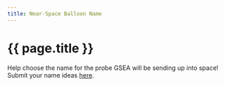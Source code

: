 ```yaml
---
title: Near-Space Balloon Name
---
```


# {{ page.title }}

Help choose the name for the probe GSEA will be sending up into space!  Submit
your name ideas [here](https://docs.google.com/forms/d/1tgcRNTG4zPviDQzTFECi1eccURauthWDCu_SQKHIHao/viewform).
